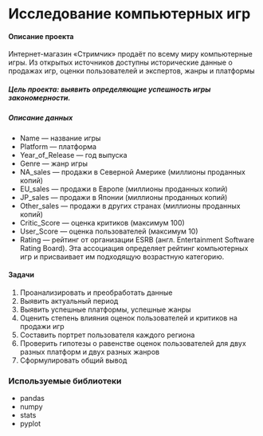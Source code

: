 # Исследование компьютерных игр

#### Описание проекта

Интернет-магазин «Стримчик» продаёт по всему миру компьютерные игры. Из открытых источников доступны исторические данные о продажах игр, оценки пользователей и экспертов, жанры и платформы

##### Цель проекта: выявить определяющие успешность игры закономерности.

##### Описание данных
- Name — название игры
- Platform — платформа
- Year_of_Release — год выпуска
- Genre — жанр игры
- NA_sales — продажи в Северной Америке (миллионы проданных копий)
- EU_sales — продажи в Европе (миллионы проданных копий)
- JP_sales — продажи в Японии (миллионы проданных копий)
- Other_sales — продажи в других странах (миллионы проданных копий)
- Critic_Score — оценка критиков (максимум 100)
- User_Score — оценка пользователей (максимум 10)
- Rating — рейтинг от организации ESRB (англ. Entertainment Software Rating Board). Эта ассоциация определяет рейтинг компьютерных игр и присваивает им подходящую возрастную категорию.

#### Задачи

1. Проанализировать и преобработать данные
2. Выявить актуальный период
3. Выявить успешные платформы, успешные жанры
4. Оценить степень влияния оценок пользователей и критиков на продажи игр
5. Составить портрет пользователя каждого региона
6. Проверить гипотезы о равенстве оценок пользователей для двух разных платформ и двух разных жанров
7. Сформулировать общий вывод

### Используемые библиотеки

- pandas
- numpy
- stats
- pyplot

